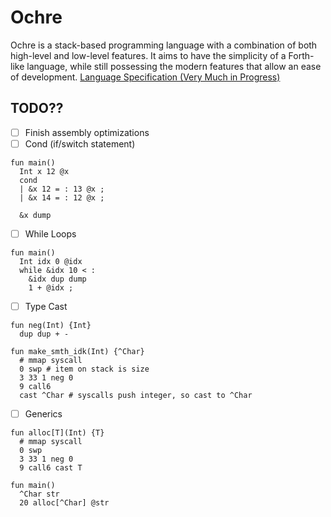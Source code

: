 # Ochre 
Ochre is a stack-based programming language with a combination of both high-level and low-level features. It aims to have the simplicity of a Forth-like language, while still possessing the modern features that allow an ease of development.
[Language Specification (Very Much in Progress)](SPECS.md) 

## TODO??
- [ ] Finish assembly optimizations
- [ ] Cond (if/switch statement)
```
fun main()
  Int x 12 @x
  cond
  | &x 12 = : 13 @x ;
  | &x 14 = : 12 @x ;

  &x dump
```

- [ ] While Loops
```
fun main()
  Int idx 0 @idx
  while &idx 10 < :
    &idx dup dump
    1 + @idx ;
```

- [ ] Type Cast
```
fun neg(Int) {Int}
  dup dup + -

fun make_smth_idk(Int) {^Char}
  # mmap syscall
  0 swp # item on stack is size
  3 33 1 neg 0
  9 call6
  cast ^Char # syscalls push integer, so cast to ^Char
```

- [ ] Generics
```
fun alloc[T](Int) {T}
  # mmap syscall
  0 swp
  3 33 1 neg 0
  9 call6 cast T

fun main()
  ^Char str
  20 alloc[^Char] @str
```
